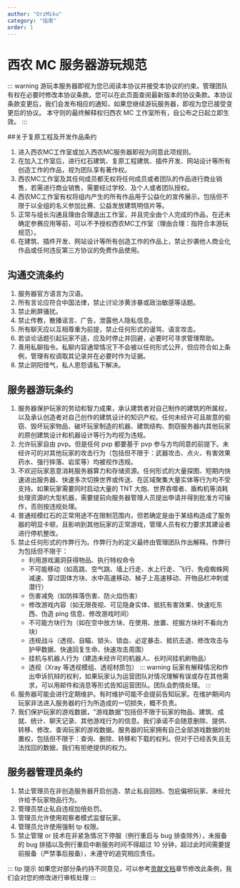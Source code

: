 ```yaml
---
author: "OrzMiku"
category: "指南"
order: 1
---
```


# 西农 MC 服务器游玩规范

::: warning
游玩本服务器即视为您已阅读本协议并接受本协议的约束。管理团队有权在必要时修改本协议条款。您可以在此页面查阅最新版本的协议条款。本协议条款变更后，我们会发布相应的通知，如果您继续游玩服务器，即视为您已接受变更后的协议。
本守则的最终解释权归西农 MC 工作室所有，自公布之日起立即生效。
:::

##关于复原工程及开发作品条约
1. 进入西农MC工作室或加入西农MC服务器即视为同意此项规则。
2. 在加入工作室后，进行红石建筑、复原工程建筑、插件开发、网站设计等所有创造工作的作品，视为团队享有著作权。
3. 西农MC工作室及其任何成员都无权将任何成员或者团队的作品进行商业销售，若需进行商业销售，需要经过学校、及个人或者团队授权。
4. 西农MC工作室有权将组内产生的所有作品用于公益化的宣传展示，包括但不限于以全组的名义参加比赛、公益发放建筑明信片等。
5. 正常与组长沟通且理由合理退出工作室，并且完全由个人完成的作品，在还未确定参赛应用等前，可以不予授权西农MC工作室（理由合理：指符合本游玩规范）。
6. 在建筑、插件开发、网站设计等所有创造工作的作品上，禁止抄袭他人商业化作品或任何违反第三方协议的免费作品使用。

## 沟通交流条约

1. 服务器官方语言为汉语。
2. 所有言论应符合中国法律，禁止讨论涉黄涉暴或政治敏感等话题。
3. 禁止刷屏骚扰。
4. 禁止传教，散播谣言、广告，泄露他人隐私信息。
5. 所有聊天应以互相尊重为前提，禁止任何形式的谩骂、语言攻击。
6. 若谈论话题引起玩家不适，应及时停止并回避，必要时可寻求管理帮助。
7. 善用私聊指令。私聊内容通常情况下不会被以任何形式公开，但应符合如上条例，管理有权调取其记录并在必要时作为证据。
8. 禁止阴阳怪气，私人恩怨请私下解决。

## 服务器游玩条约

1. 服务器保护玩家的劳动和智力成果，承认建筑者对自己制作的建筑的所属权，以及承认创造者对自己创作的建筑设计的知识产权。任何未经许可且故意的偷窃、毁坏玩家物品、破坏玩家制造的机器、建筑结构、剽窃服务器内其他玩家的原创建筑设计和机器设计等行为均视为违规。
2. 允许玩家自由 pvp。但是任何 pvp 都要基于 pvp 参与方均同意的前提下。未经许可的对其他玩家的攻击行为（包括但不限于：武器攻击、点火、有害效果药水、强行摔落、岩浆等）均被视作违规。
3. 不欢迎玩家恶意消耗服务器算力和存储资源。任何形式的大量探图、短期内快速进出服务器、快速多次切换世界或传送、在区域聚集大量实体等行为均不受支持。如果玩家需要同时启动大量的 TNT 大炮、世界吞噬者、盾构机等消耗处理资源的大型机器，需要提前向服务器管理人员提出申请并得到批准方可操作，否则按违规处理。
4. 普通规模红石的正常用途不在限制范围内，但若确定是由于某结构造成了服务器的明显卡顿，且影响到其他玩家的正常游戏，管理人员有权力要求其建设者进行停机整改。
5. 禁止任何形式的作弊行为。作弊行为的定义最终由管理团队作出解释。作弊行为包括但不限于：
   - 利用游戏漏洞获得物品、执行特权命令
   - 不可能移动（如高跳、空气跳、墙上行走、水上行走、飞行、免疫蜘蛛网减速、穿过固体方块、水中高速移动、梯子上高速移动、开物品栏冲刺或潜行）
   - 伤害减免（如防摔落伤害、防火焰伤害）
   - 修改游戏内容（如无限夜视、可见隐身实体、抵抗有害效果、快速吃东西、伪造 ping 信息、修改游戏时间）
   - 不可能方块行为（如在空中放方块、在使用、放置、挖掘方块时不看向方块）
   - 违规战斗（透视、自瞄、锁头、锁血、必定暴击、抵抗击退、修改攻击与护甲数据、快速回复生命、快速攻击周围）
   - 挂机与机器人行为（建造未经许可的机器人、长时间挂机刷物品）
   - 透视（Xray 等透视模组、透视材质包）
     ::: warning 玩家有解释情况和作出申诉抗辩的权利，如果玩家认为运营团队对情况理解有误或存在其他需求，可以用邮件和消息等形式告知运营团队。团队会酌情处理。
     :::
6. 服务器可能会进行定期维护。有时维护可能不会提前告知玩家。在维护期间内玩家非法进入服务器的行为所造成的一切损失，概不负责。
7. 我们保护玩家的游戏数据，"游戏数据"包括但不限于玩家的物品、建筑、成就、统计、聊天记录、其他游戏行为的信息。我们承诺不会随意删除、提供、转移、修改、查询玩家的游戏数据。服务器的玩家拥有自己全部游戏数据的处置权，包括但不限于：查询、删除、转移和下载的权利。但对于已经丢失且无法找回的数据，我们有拒绝提供的权力。

## 服务器管理员条约

1. 禁止管理员在非创造服务器开启创造、禁止私自回档、包庇偏袒玩家、未经允许给予玩家物品行为。
2. 管理员禁止私自违规加倍处罚。
3. 管理员允许使用观察者模式监督玩家。
4. 管理员允许使用强制 tp 权限。
5. 禁止管理 or 技术在非紧急情况下停服（例行重启与 bug 排查除外），未报备的 bug 排插以及例行重启中断服务时间不得超过 10 分钟，超过此时间需要提前报备（严禁事后报备），未遵守的追究相应责任。

::: tip 提示
如果您对部分条约持不同意见，可以参考[贡献文档](/guide/contributing.html)章节修改此条例，我们会对您的修改进行审核处理
:::
